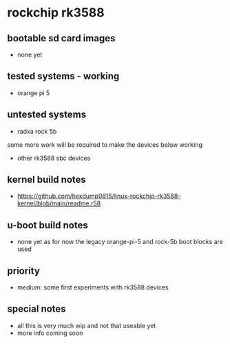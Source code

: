 # rockchip rk3588

## bootable sd card images

- none yet

## tested systems - working

- orange pi 5

## untested systems

- radxa rock 5b

some more work will be required to make the devices below working

- other rk3588 sbc devices

## kernel build notes

- https://github.com/hexdump0815/linux-rockchip-rk3588-kernel/blob/main/readme.r58

## u-boot build notes

- none yet as for now the legacy orange-pi-5 and rock-5b boot blocks are used

## priority

- medium: some first experiments with rk3588 devices

## special notes

- all this is very much wip and not that useable yet
- more info coming soon
